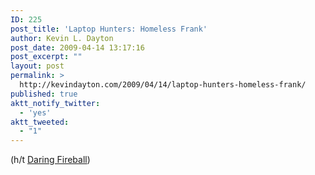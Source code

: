 ```yaml
---
ID: 225
post_title: 'Laptop Hunters: Homeless Frank'
author: Kevin L. Dayton
post_date: 2009-04-14 13:17:16
post_excerpt: ""
layout: post
permalink: >
  http://kevindayton.com/2009/04/14/laptop-hunters-homeless-frank/
published: true
aktt_notify_twitter:
  - 'yes'
aktt_tweeted:
  - "1"
---
```

<div></div>
(h/t <a title="http://daringfireball.net/linked/2009/04/14/laptop-hunters" href="http://daringfireball.net/linked/2009/04/14/laptop-hunters" target="_blank">Daring Fireball</a>)